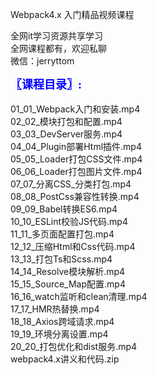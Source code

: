 Webpack4.x 入门精品视频课程

全网it学习资源共享学习<br>全网课程都有，欢迎私聊<br>微信：jerryttom<br>

<span style="font-size: large;"><span style="font-family: Tahoma;"><span style="color: #0000ff;"><strong>〖课程目录〗:</strong></span></span></span><br> <span style="font-family: &amp;quot;">&nbsp;&nbsp;</span><br> 01_01_Webpack入门和安装.mp4<br> 02_02_模块打包和配置.mp4<br> 03_03_DevServer服务.mp4<br> 04_04_Plugin部署Html插件.mp4<br> 05_05_Loader打包CSS文件.mp4<br> 06_06_Loader打包图片文件.mp4<br> 07_07_分离CSS_分类打包.mp4<br> 08_08_PostCss兼容性转换.mp4<br> 09_09_Babel转换ES6.mp4<br> 10_10_ESLint校验JS代码.mp4<br> 11_11_多页面配置打包.mp4<br> 12_12_压缩Html和Css代码.mp4<br> 13_13_打包Ts和Scss.mp4<br> 14_14_Resolve模块解析.mp4<br> 15_15_Source_Map配置.mp4<br> 16_16_watch监听和clean清理.mp4<br> 17_17_HMR热替换.mp4<br> 18_18_Axios跨域请求.mp4<br> 19_19_环境分离设置.mp4<br> 20_20_打包优化和dist服务.mp4<br> webpack4.x讲义和代码.zip